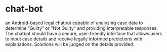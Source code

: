 # chat-bot
an Android-based legal chatbot capable of  analyzing case data to determine "Guilty" or "Not Guilty" and providing  interpretable responses. The chatbot should have a secure, user-friendly interface  that allows users to input case details and receive legally informed predictions with  explanations. Solutions will be judged on the details provided.
